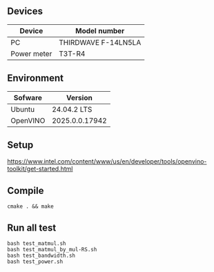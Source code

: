 
## Devices

| Device | Model number |
|-------------|---------|
| PC | THIRDWAVE F-14LN5LA |
| Power meter | T3T-R4  |

## Environment

| Sofware | Version |
|-------------|---------|
| Ubuntu | 24.04.2 LTS |
| OpenVINO | 2025.0.0.17942 |

## Setup

https://www.intel.com/content/www/us/en/developer/tools/openvino-toolkit/get-started.html

## Compile

```
cmake . && make
```

##  Run all test

```
bash test_matmul.sh
bash test_matmul_by_mul-RS.sh
bash test_bandwidth.sh
bash test_power.sh
```
